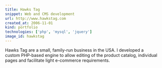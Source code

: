 ```yaml
---
title: Hawks Tag
snippet: Web and CMS development
url: http://www.hawkstag.com
created_at: 2006-11-01
kind: portfolio
technologies: ['php', 'mysql', 'jquery']
image_id: hawkstag
---
```


Hawks Tag are a small, family-run business in the USA. I developed a custom PHP-based engine to allow editing of the product catalog, individual pages and facilitate light e-commerce requirements.